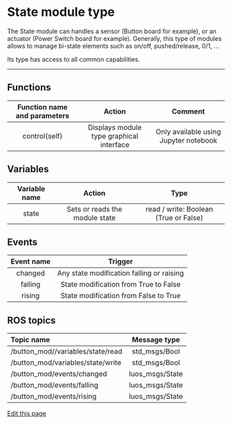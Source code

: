 # State module type

The State module can handles a sensor (Button board for example), or an actuator (Power Switch board for example). Generally, this type of modules allows to manage bi-state elements such as on/off, pushed/release, 0/1, ...

Its type has access to all common capabilities.

----

## Functions

| **Function name and parameters** | **Action** | **Comment** |
|:---:|:---:|:---:|
| control(self) | Displays module type graphical interface | Only available using Jupyter notebook |

## Variables

| **Variable name** | **Action** | **Type** |
|:---:|:---:|:---:|
| state | Sets or reads the module state | read / write: Boolean (True or False) |

## Events

| **Event name** | **Trigger** |
|:---:|:---:|
| changed | Any state modification falling or raising |
| falling | State modification from True to False |
| rising | State modification from False to True |

## ROS topics

| **Topic name** | **Message type** |
|:----|:---:|
| /button_mod//variables/state/read | std_msgs/Bool
| /button_mod/variables/state/write | std_msgs/Bool
| /button_mod/events/changed | luos_msgs/State
| /button_mod/events/falling | luos_msgs/State
| /button_mod/events/rising | luos_msgs/State

<div class="cust_edit_page"><a href="https://{{gh_path}}{{modules_path}}/state.md">Edit this page</a></div>
